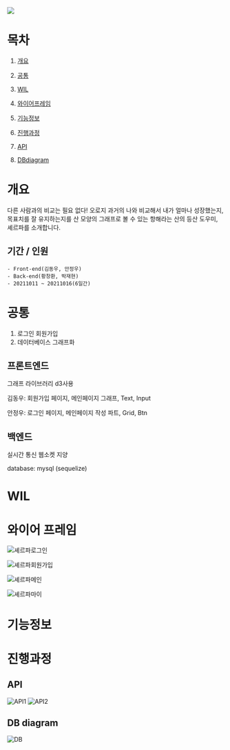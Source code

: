 <img src='https://img1.daumcdn.net/thumb/R1280x0/?scode=mtistory2&fname=https%3A%2F%2Fblog.kakaocdn.net%2Fdn%2FbkHzp7%2FbtrhTSkFWHl%2FGSfYQx3P6AQ6IOUN9eKBtk%2Fimg.jpg'>


<!-- # 항해 미니프로젝트2(셰르파)🏔 -->

# 목차
1. [개요](#개요)

2. [공통](#공통)

3. [WIL](#WIL)

4. [와이어프레임](#와이어프레임)

5. [기능정보](#기능정보)

6. [진행과정](#진행과정)

7. [API](#API)

8. [DBdiagram](#DBdiagram)

# 개요
다른 사람과의 비교는 필요 없다! 오로지 과거의 나와 비교해서 내가 얼마나 성장했는지, 목표치를 잘 유지하는지를 산 모양의 그래프로 볼 수 있는 항해라는 산의 등산 도우미, 셰르파를 소개합니다.



## 기간 / 인원
```
- Front-end(김동우, 안정우)
- Back-end(황창환, 박재현)
- 20211011 ~ 20211016(6일간)
```
# 공통
1. 로그인 회원가입
2. 데이터베이스 그래프화

## 프론트엔드

그래프 라이브러리 d3사용

김동우: 회원가입 페이지, 메인페이지 그래프, Text, Input

안정우: 로그인 페이지, 메인페이지 작성 파트, Grid, Btn

## 백엔드

실시간 통신 웹소켓 지양

database: mysql (sequelize)

# WIL


# 와이어 프레임

![셰르파로그인](/readmeImg/셰르파로그인.png)

![셰르파회원가입](/readmeImg/셰르파회원가입.png)

![셰르파메인](/readmeImg/셰르파메인.png)

![셰르파마이](/readmeImg/셰르파마이.png)

# 기능정보

# 진행과정

## API

![API1](/readmeImg/api1.PNG)
![API2](/readmeImg/api2.PNG)

## DB diagram

![DB](/readmeImg/DB.png)
